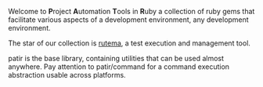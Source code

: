 Welcome to **P**roject **A**utomation **T**ools in **R**uby a collection of ruby gems that facilitate various aspects of a development environment, any development environment.

The star of our collection is [rutema](https://github.com/damphyr/rutema/tree/master/rutema), a test execution and management tool.

patir is the base library, containing utilities that can be used almost anywhere. Pay attention to patir/command for a command execution abstraction usable across platforms.